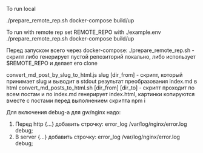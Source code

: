 To run local

./prepare_remote_rep.sh
docker-compose build/up

To run with remote rep
set REMOTE_REPO with ./example.env
./prepare_remote_rep.sh
docker-compose build/up

Перед запуском всего через docker-compose:
./prepare_remote_rep.sh - скрипт либо генерирует пустой репозиторий локально, либо использует $REMOTE_REPO и делает его clone

convert_md_post_by_slug_to_html.js slug [dir_from] - скрипт, который принимает slug и выводит в stdout результат преобразования index.md в html
convert_md_posts_to_html.sh [dir_from] [dir_to] - скрипт проходит по всем постам и по index.md генерирует index.html, картинки копируются вместе с постами
перед выполнением скрипта npm i

Для включения debug-а для gw/nginx надо:
1) Перед http {...} добавить строчку:
error_log /var/log/nginx/error.log debug;
2) В server {...} добавить строчку:
error_log /var/log/nginx/error.log debug;
